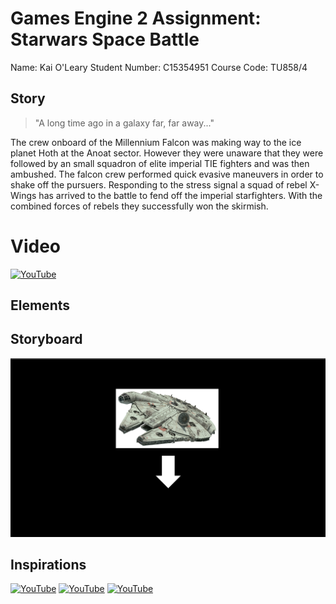 # Games Engine 2 Assignment: Starwars Space Battle

Name: Kai O'Leary
Student Number: C15354951
Course Code: TU858/4

## Story
> "A long time ago in a galaxy far, far away..."

The crew onboard of the Millennium Falcon was making way to the ice planet Hoth at the Anoat sector. However they were unaware that they were followed by an small squadron of elite imperial TIE fighters and was then ambushed.  The falcon crew performed quick evasive maneuvers in order to shake off the pursuers. Responding to the stress signal a squad of rebel X-Wings has arrived to the battle to fend off the imperial starfighters. With the combined forces of rebels they successfully won the skirmish.

# Video
[![YouTube](http://img.youtube.com/vi/ksTK8cmIPF0/0.jpg)](https://youtu.be/ksTK8cmIPF0)



## Elements


## Storyboard

![alt text](https://github.com/Kaiser321/GE-2-CA/blob/main/Storyboard/1.png)


## Inspirations
[![YouTube](http://img.youtube.com/vi/mSvPxNopdHs/0.jpg)](https://youtu.be/mSvPxNopdHs)
[![YouTube](http://img.youtube.com/vi/8sarFZJl3h0/0.jpg)](https://youtu.be/8sarFZJl3h0)
[![YouTube](http://img.youtube.com/vi/c8deRYotdng/0.jpg)](https://youtu.be/c8deRYotdng)